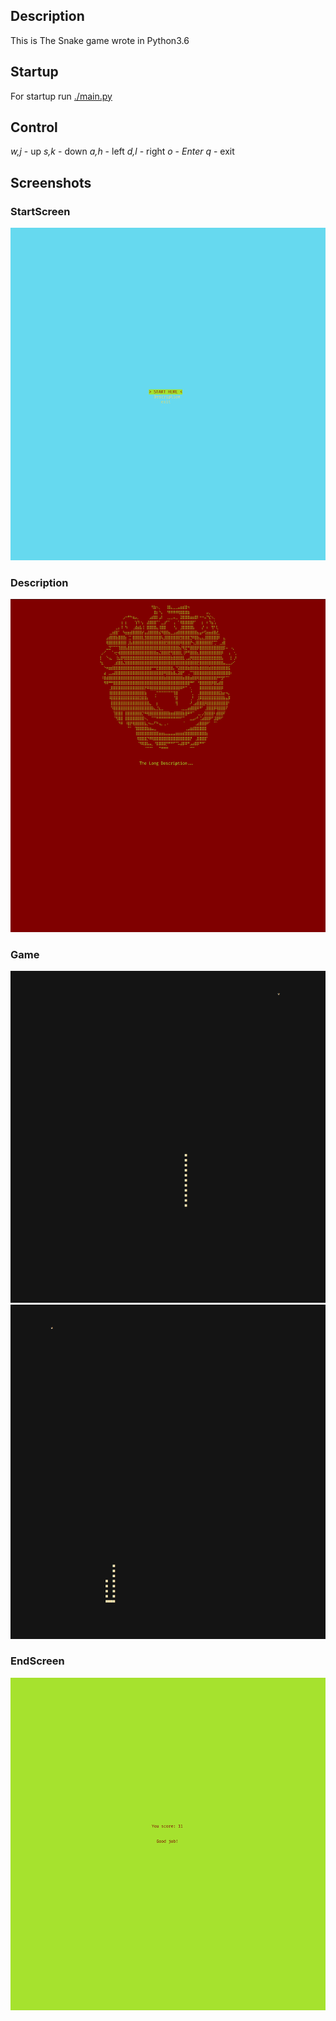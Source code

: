 ## Description

This is The Snake game wrote in Python3.6

## Startup

For startup run [./main.py](https://github.com/G2048/Snake_Game/blob/main/main.py)

## Control

*w,j* - up
*s,k* - down
*a,h* - left
*d,l* - right
*o* - *Enter*
*q* - exit


## Screenshots

### StartScreen
![start_screen](https://github.com/G2048/Snake_Game/blob/main/images/main_menu.png?raw=true)

### Description
![description](https://github.com/G2048/Snake_Game/blob/main/images/description.png?raw=true)

### Game
![game_1](https://github.com/G2048/Snake_Game/blob/main/images/snake1.png?raw=true)
![game_2](https://github.com/G2048/Snake_Game/blob/main/images/snake3.png?raw=true)

### EndScreen
![end_screen](https://github.com/G2048/Snake_Game/blob/main/images/end_screen.png?raw=true)
